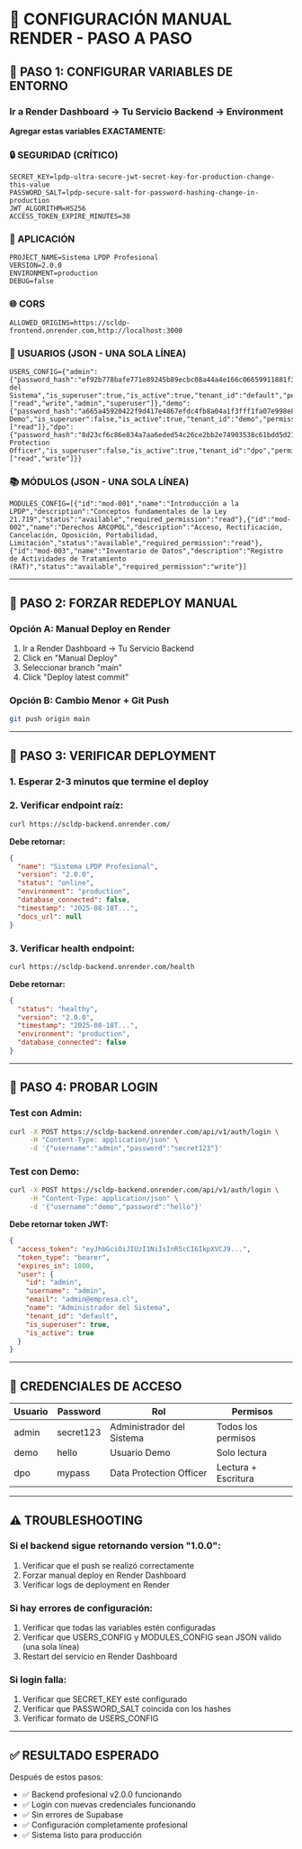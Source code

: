 # 🔧 CONFIGURACIÓN MANUAL RENDER - PASO A PASO

## 🎯 PASO 1: CONFIGURAR VARIABLES DE ENTORNO

### Ir a Render Dashboard → Tu Servicio Backend → Environment

**Agregar estas variables EXACTAMENTE:**

### 🔒 SEGURIDAD (CRÍTICO)
```
SECRET_KEY=lpdp-ultra-secure-jwt-secret-key-for-production-change-this-value
PASSWORD_SALT=lpdp-secure-salt-for-password-hashing-change-in-production
JWT_ALGORITHM=HS256
ACCESS_TOKEN_EXPIRE_MINUTES=30
```

### 📱 APLICACIÓN
```
PROJECT_NAME=Sistema LPDP Profesional
VERSION=2.0.0
ENVIRONMENT=production
DEBUG=false
```

### 🌐 CORS
```
ALLOWED_ORIGINS=https://scldp-frontend.onrender.com,http://localhost:3000
```

### 👥 USUARIOS (JSON - UNA SOLA LÍNEA)
```
USERS_CONFIG={"admin":{"password_hash":"ef92b778bafe771e89245b89ecbc08a44a4e166c06659911881f383d4473e94f","email":"admin@empresa.cl","name":"Administrador del Sistema","is_superuser":true,"is_active":true,"tenant_id":"default","permissions":["read","write","admin","superuser"]},"demo":{"password_hash":"a665a45920422f9d417e4867efdc4fb8a04a1f3fff1fa07e998e86f7f7a27ae3","email":"demo@empresa.cl","name":"Usuario Demo","is_superuser":false,"is_active":true,"tenant_id":"demo","permissions":["read"]},"dpo":{"password_hash":"8d23cf6c86e834a7aa6eded54c26ce2bb2e74903538c61bdd5d2197997ab2f72","email":"dpo@empresa.cl","name":"Data Protection Officer","is_superuser":false,"is_active":true,"tenant_id":"dpo","permissions":["read","write"]}}
```

### 📚 MÓDULOS (JSON - UNA SOLA LÍNEA)
```
MODULES_CONFIG=[{"id":"mod-001","name":"Introducción a la LPDP","description":"Conceptos fundamentales de la Ley 21.719","status":"available","required_permission":"read"},{"id":"mod-002","name":"Derechos ARCOPOL","description":"Acceso, Rectificación, Cancelación, Oposición, Portabilidad, Limitación","status":"available","required_permission":"read"},{"id":"mod-003","name":"Inventario de Datos","description":"Registro de Actividades de Tratamiento (RAT)","status":"available","required_permission":"write"}]
```

---

## 🎯 PASO 2: FORZAR REDEPLOY MANUAL

### Opción A: Manual Deploy en Render
1. Ir a Render Dashboard → Tu Servicio Backend
2. Click en "Manual Deploy"
3. Seleccionar branch "main"
4. Click "Deploy latest commit"

### Opción B: Cambio Menor + Git Push
```bash
git push origin main
```

---

## 🎯 PASO 3: VERIFICAR DEPLOYMENT

### 1. Esperar 2-3 minutos que termine el deploy

### 2. Verificar endpoint raíz:
```bash
curl https://scldp-backend.onrender.com/
```

**Debe retornar:**
```json
{
  "name": "Sistema LPDP Profesional",
  "version": "2.0.0",
  "status": "online",
  "environment": "production",
  "database_connected": false,
  "timestamp": "2025-08-18T...",
  "docs_url": null
}
```

### 3. Verificar health endpoint:
```bash
curl https://scldp-backend.onrender.com/health
```

**Debe retornar:**
```json
{
  "status": "healthy",
  "version": "2.0.0",
  "timestamp": "2025-08-18T...",
  "environment": "production",
  "database_connected": false
}
```

---

## 🎯 PASO 4: PROBAR LOGIN

### Test con Admin:
```bash
curl -X POST https://scldp-backend.onrender.com/api/v1/auth/login \
     -H "Content-Type: application/json" \
     -d '{"username":"admin","password":"secret123"}'
```

### Test con Demo:
```bash
curl -X POST https://scldp-backend.onrender.com/api/v1/auth/login \
     -H "Content-Type: application/json" \
     -d '{"username":"demo","password":"hello"}'
```

**Debe retornar token JWT:**
```json
{
  "access_token": "eyJhbGciOiJIUzI1NiIsInR5cCI6IkpXVCJ9...",
  "token_type": "bearer",
  "expires_in": 1800,
  "user": {
    "id": "admin",
    "username": "admin",
    "email": "admin@empresa.cl",
    "name": "Administrador del Sistema",
    "tenant_id": "default",
    "is_superuser": true,
    "is_active": true
  }
}
```

---

## 🔑 CREDENCIALES DE ACCESO

| Usuario | Password   | Rol                        | Permisos           |
|---------|------------|---------------------------|-------------------|
| admin   | secret123  | Administrador del Sistema  | Todos los permisos |
| demo    | hello      | Usuario Demo              | Solo lectura       |
| dpo     | mypass     | Data Protection Officer   | Lectura + Escritura |

---

## ⚠️ TROUBLESHOOTING

### Si el backend sigue retornando version "1.0.0":
1. Verificar que el push se realizó correctamente
2. Forzar manual deploy en Render Dashboard
3. Verificar logs de deployment en Render

### Si hay errores de configuración:
1. Verificar que todas las variables estén configuradas
2. Verificar que USERS_CONFIG y MODULES_CONFIG sean JSON válido (una sola línea)
3. Restart del servicio en Render Dashboard

### Si login falla:
1. Verificar que SECRET_KEY esté configurado
2. Verificar que PASSWORD_SALT coincida con los hashes
3. Verificar formato de USERS_CONFIG

---

## ✅ RESULTADO ESPERADO

Después de estos pasos:
- ✅ Backend profesional v2.0.0 funcionando
- ✅ Login con nuevas credenciales funcionando
- ✅ Sin errores de Supabase
- ✅ Configuración completamente profesional
- ✅ Sistema listo para producción